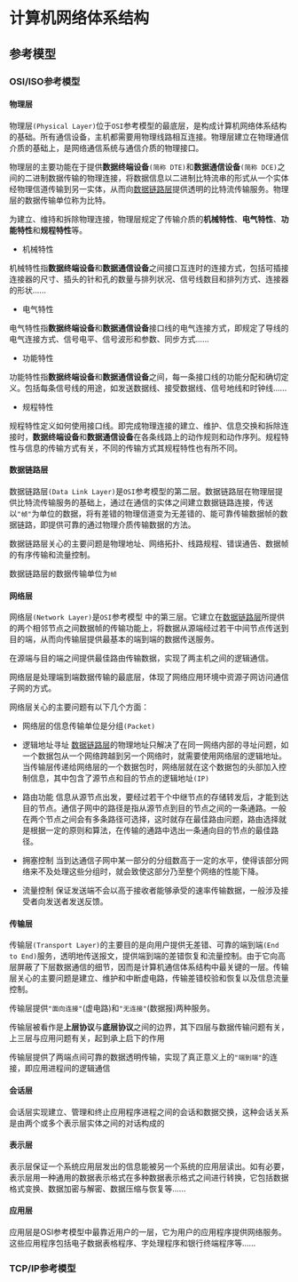 
# 计算机网络体系结构


## 参考模型


### **OSI/ISO参考模型**


#### 物理层

物理层`(Physical Layer)`位于`OSI`参考模型的最底层，是构成计算机网络体系结构的基础。所有通信设备，主机都需要用物理线路相互连接。物理层建立在物理通信介质的基础上，是网络通信系统与通信介质的物理接口。

物理层的主要功能在于提供**数据终端设备**`(简称 DTE)`和**数据通信设备**`(简称 DCE)`之间的二进制数据传输的物理连接，将数据信息以二进制比特流串的形式从一个实体经物理信道传输到另一实体，从而向[数据链路层](####数据链路层)提供透明的比特流传输服务。物理层的数据传输单位称为比特。

为建立、维持和拆除物理连接，物理层规定了传输介质的**机械特性**、**电气特性**、**功能特性**和**规程特性**等。

* 机械特性

机械特性指**数据终端设备**和**数据通信设备**之间接口互连时的连接方式，包括可插接连接器的尺寸、插头的针和孔的数量与排列状况、信号线数目和排列方式、连接器的形状......

* 电气特性

电气特性指**数据终端设备**和**数据通信设备**接口线的电气连接方式，即规定了导线的电气连接方式、信号电平、信号波形和参数、同步方式......

* 功能特性

功能特性指**数据终端设备**和**数据通信设备**之间，每一条接口线的功能分配和确切定义。包括每条信号线的用途，如发送数据线、接受数据线、信号地线和时钟线......

* 规程特性

规程特性定义如何使用接口线。即完成物理连接的建立、维护、信息交换和拆除连接时，**数据终端设备**和**数据通信设备**在各条线路上的动作规则和动作序列。规程特性与信息的传输方式有关，不同的传输方式其规程特性也有所不同。


#### 数据链路层

数据链路层`(Data Link Layer)`是`OSI`参考模型的第二层。数据链路层在物理层提供比特流传输服务的基础上，通过在通信的实体之间建立数据链路连接，传送以`"帧"`为单位的数据，将有差错的物理信道变为无差错的、能可靠传输数据帧的数据链路，即提供可靠的通过物理介质传输数据的方法。

数据链路层关心的主要问题是物理地址、网络拓扑、线路规程、错误通告、数据帧的有序传输和流量控制。

数据链路层的数据传输单位为`帧`

#### 网络层

网络层`(Network Layer)`是`OSI`参考模型 中的第三层。它建立在[数据链路层](####数据链路层)所提供的两个相邻节点之间数据帧的传输功能上，将数据从源端经过若干中间节点传送到目的端，从而向传输层提供最基本的端到端的数据传送服务。

在源端与目的端之间提供最佳路由传输数据，实现了两主机之间的逻辑通信。

网络层是处理端到端数据传输的最底层，体现了网络应用环境中资源子网访问通信子网的方式。

网络层关心的主要问题有以下几个方面：

* 网络层的信息传输单位是分组`(Packet)`

* 逻辑地址寻址
[数据链路层](###数据链路层)的物理地址只解决了在同一网络内部的寻址问题，如一个数据包从一个网络跨越到另一个网络时，就需要使用网络层的逻辑地址。当传输层传递给网络层的一个数据包时，网络层就在这个数据包的头部加入控制信息，其中包含了源节点和目的节点的逻辑地址`(IP)`

- 路由功能
信息从源节点出发，要经过若干个中继节点的存储转发后，才能到达目的节点。通信子网中的路径是指从源节点到目的节点之间的一条通路。一般在两个节点之间会有多条路径可选择，这时就存在最佳路由问题，路由选择就是根据一定的原则和算法，在传输的通路中选出一条通向目的节点的最佳路径。

- 拥塞控制
当到达通信子网中某一部分的分组数高于一定的水平，使得该部分网络来不及处理这些分组时，就会致使这部分乃至整个网络的性能下降。

- 流量控制
保证发送端不会以高于接收者能够承受的速率传输数据，一般涉及接受者向发送者发送反馈。


#### 传输层

传输层`(Transport Layer)`的主要目的是向用户提供无差错、可靠的端到端`(End to End)`服务，透明地传送报文，提供端到端的差错恢复和流量控制。由于它向高层屏蔽了下层数据通信的细节，因而是计算机通信体系结构中最关键的一层。传输层关心的主要问题是建立、维护和中断虚电路，传输差错校验和恢复以及信息流量控制。

传输层提供`"面向连接"`(虚电路)和`"无连接"`(数据报)两种服务。

传输层被看作是**上层协议**与**底层协议**之间的边界，其下四层与数据传输问题有关，上三层与应用问题有关，起到承上启下的作用

传输层提供了两端点间可靠的数据透明传输，实现了真正意义上的`"端到端"`的连接，即应用进程间的逻辑通信

#### 会话层

会话层实现建立、管理和终止应用程序进程之间的会话和数据交换，这种会话关系是由两个或多个表示层实体之间的对话构成的

#### 表示层

表示层保证一个系统应用层发出的信息能被另一个系统的应用层读出。如有必要，表示层用一种通用的数据表示格式在多种数据表示格式之间进行转换，它包括数据格式变换、数据加密与解密、数据压缩与恢复等......

#### 应用层

应用层是OSI参考模型中最靠近用户的一层，它为用户的应用程序提供网络服务。这些应用程序包括电子数据表格程序、字处理程序和银行终端程序等......

### **TCP/IP参考模型**


